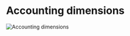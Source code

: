 # Accounting dimensions

![Accounting dimensions](img/accrounting_dimensions.png "accounting dimensions")



